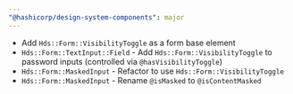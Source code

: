 ```yaml
---
"@hashicorp/design-system-components": major
---
```


 - Add `Hds::Form::VisibilityToggle` as a form base element
 - `Hds::Form::TextInput::Field` - Add `Hds::Form::VisibilityToggle` to password inputs (controlled via `@hasVisibilityToggle`)
 - `Hds::Form::MaskedInput` - Refactor to use `Hds::Form::VisibilityToggle`
 - `Hds::Form::MaskedInput` - Rename `@isMasked` to `@isContentMasked`

